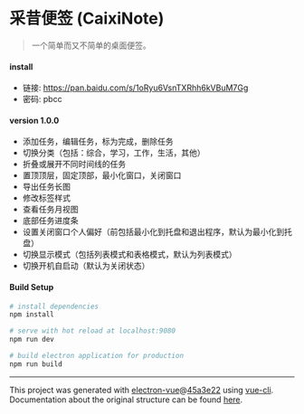 # 采昔便签 (CaixiNote)

> 一个简单而又不简单的桌面便签。

#### install
+ 链接: https://pan.baidu.com/s/1oRyu6VsnTXRhh6kVBuM7Gg
+ 密码: pbcc

#### version 1.0.0
+ 添加任务，编辑任务，标为完成，删除任务
+ 切换分类（包括：综合，学习，工作，生活，其他）
+ 折叠或展开不同时间线的任务
+ 置顶顶层，固定顶部，最小化窗口，关闭窗口
+ 导出任务长图
+ 修改标签样式
+ 查看任务月视图
+ 底部任务进度条
+ 设置关闭窗口个人偏好（前包括最小化到托盘和退出程序，默认为最小化到托盘）
+ 切换显示模式（包括列表模式和表格模式，默认为列表模式）
+ 切换开机自启动（默认为关闭状态）

#### Build Setup

``` bash
# install dependencies
npm install

# serve with hot reload at localhost:9080
npm run dev

# build electron application for production
npm run build


```

---

This project was generated with [electron-vue](https://github.com/SimulatedGREG/electron-vue)@[45a3e22](https://github.com/SimulatedGREG/electron-vue/tree/45a3e224e7bb8fc71909021ccfdcfec0f461f634) using [vue-cli](https://github.com/vuejs/vue-cli). Documentation about the original structure can be found [here](https://simulatedgreg.gitbooks.io/electron-vue/content/index.html).
